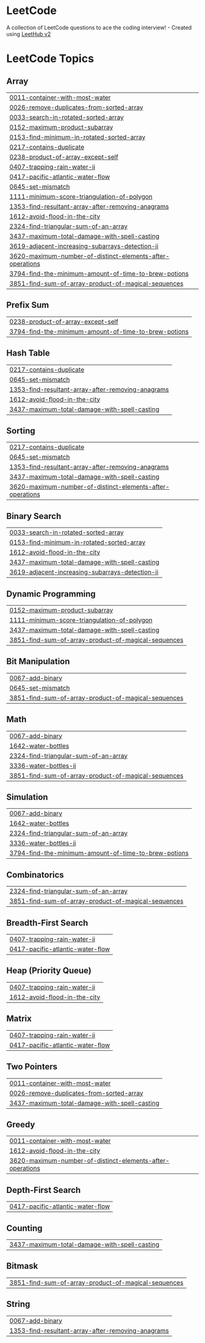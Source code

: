 # LeetCode
A collection of LeetCode questions to ace the coding interview! - Created using [LeetHub v2](https://github.com/arunbhardwaj/LeetHub-2.0)

<!---LeetCode Topics Start-->
# LeetCode Topics
## Array
|  |
| ------- |
| [0011-container-with-most-water](https://github.com/mayankdhangar2408/LeetCode/tree/master/0011-container-with-most-water) |
| [0026-remove-duplicates-from-sorted-array](https://github.com/mayankdhangar2408/LeetCode/tree/master/0026-remove-duplicates-from-sorted-array) |
| [0033-search-in-rotated-sorted-array](https://github.com/mayankdhangar2408/LeetCode/tree/master/0033-search-in-rotated-sorted-array) |
| [0152-maximum-product-subarray](https://github.com/mayankdhangar2408/LeetCode/tree/master/0152-maximum-product-subarray) |
| [0153-find-minimum-in-rotated-sorted-array](https://github.com/mayankdhangar2408/LeetCode/tree/master/0153-find-minimum-in-rotated-sorted-array) |
| [0217-contains-duplicate](https://github.com/mayankdhangar2408/LeetCode/tree/master/0217-contains-duplicate) |
| [0238-product-of-array-except-self](https://github.com/mayankdhangar2408/LeetCode/tree/master/0238-product-of-array-except-self) |
| [0407-trapping-rain-water-ii](https://github.com/mayankdhangar2408/LeetCode/tree/master/0407-trapping-rain-water-ii) |
| [0417-pacific-atlantic-water-flow](https://github.com/mayankdhangar2408/LeetCode/tree/master/0417-pacific-atlantic-water-flow) |
| [0645-set-mismatch](https://github.com/mayankdhangar2408/LeetCode/tree/master/0645-set-mismatch) |
| [1111-minimum-score-triangulation-of-polygon](https://github.com/mayankdhangar2408/LeetCode/tree/master/1111-minimum-score-triangulation-of-polygon) |
| [1353-find-resultant-array-after-removing-anagrams](https://github.com/mayankdhangar2408/LeetCode/tree/master/1353-find-resultant-array-after-removing-anagrams) |
| [1612-avoid-flood-in-the-city](https://github.com/mayankdhangar2408/LeetCode/tree/master/1612-avoid-flood-in-the-city) |
| [2324-find-triangular-sum-of-an-array](https://github.com/mayankdhangar2408/LeetCode/tree/master/2324-find-triangular-sum-of-an-array) |
| [3437-maximum-total-damage-with-spell-casting](https://github.com/mayankdhangar2408/LeetCode/tree/master/3437-maximum-total-damage-with-spell-casting) |
| [3619-adjacent-increasing-subarrays-detection-ii](https://github.com/mayankdhangar2408/LeetCode/tree/master/3619-adjacent-increasing-subarrays-detection-ii) |
| [3620-maximum-number-of-distinct-elements-after-operations](https://github.com/mayankdhangar2408/LeetCode/tree/master/3620-maximum-number-of-distinct-elements-after-operations) |
| [3794-find-the-minimum-amount-of-time-to-brew-potions](https://github.com/mayankdhangar2408/LeetCode/tree/master/3794-find-the-minimum-amount-of-time-to-brew-potions) |
| [3851-find-sum-of-array-product-of-magical-sequences](https://github.com/mayankdhangar2408/LeetCode/tree/master/3851-find-sum-of-array-product-of-magical-sequences) |
## Prefix Sum
|  |
| ------- |
| [0238-product-of-array-except-self](https://github.com/mayankdhangar2408/LeetCode/tree/master/0238-product-of-array-except-self) |
| [3794-find-the-minimum-amount-of-time-to-brew-potions](https://github.com/mayankdhangar2408/LeetCode/tree/master/3794-find-the-minimum-amount-of-time-to-brew-potions) |
## Hash Table
|  |
| ------- |
| [0217-contains-duplicate](https://github.com/mayankdhangar2408/LeetCode/tree/master/0217-contains-duplicate) |
| [0645-set-mismatch](https://github.com/mayankdhangar2408/LeetCode/tree/master/0645-set-mismatch) |
| [1353-find-resultant-array-after-removing-anagrams](https://github.com/mayankdhangar2408/LeetCode/tree/master/1353-find-resultant-array-after-removing-anagrams) |
| [1612-avoid-flood-in-the-city](https://github.com/mayankdhangar2408/LeetCode/tree/master/1612-avoid-flood-in-the-city) |
| [3437-maximum-total-damage-with-spell-casting](https://github.com/mayankdhangar2408/LeetCode/tree/master/3437-maximum-total-damage-with-spell-casting) |
## Sorting
|  |
| ------- |
| [0217-contains-duplicate](https://github.com/mayankdhangar2408/LeetCode/tree/master/0217-contains-duplicate) |
| [0645-set-mismatch](https://github.com/mayankdhangar2408/LeetCode/tree/master/0645-set-mismatch) |
| [1353-find-resultant-array-after-removing-anagrams](https://github.com/mayankdhangar2408/LeetCode/tree/master/1353-find-resultant-array-after-removing-anagrams) |
| [3437-maximum-total-damage-with-spell-casting](https://github.com/mayankdhangar2408/LeetCode/tree/master/3437-maximum-total-damage-with-spell-casting) |
| [3620-maximum-number-of-distinct-elements-after-operations](https://github.com/mayankdhangar2408/LeetCode/tree/master/3620-maximum-number-of-distinct-elements-after-operations) |
## Binary Search
|  |
| ------- |
| [0033-search-in-rotated-sorted-array](https://github.com/mayankdhangar2408/LeetCode/tree/master/0033-search-in-rotated-sorted-array) |
| [0153-find-minimum-in-rotated-sorted-array](https://github.com/mayankdhangar2408/LeetCode/tree/master/0153-find-minimum-in-rotated-sorted-array) |
| [1612-avoid-flood-in-the-city](https://github.com/mayankdhangar2408/LeetCode/tree/master/1612-avoid-flood-in-the-city) |
| [3437-maximum-total-damage-with-spell-casting](https://github.com/mayankdhangar2408/LeetCode/tree/master/3437-maximum-total-damage-with-spell-casting) |
| [3619-adjacent-increasing-subarrays-detection-ii](https://github.com/mayankdhangar2408/LeetCode/tree/master/3619-adjacent-increasing-subarrays-detection-ii) |
## Dynamic Programming
|  |
| ------- |
| [0152-maximum-product-subarray](https://github.com/mayankdhangar2408/LeetCode/tree/master/0152-maximum-product-subarray) |
| [1111-minimum-score-triangulation-of-polygon](https://github.com/mayankdhangar2408/LeetCode/tree/master/1111-minimum-score-triangulation-of-polygon) |
| [3437-maximum-total-damage-with-spell-casting](https://github.com/mayankdhangar2408/LeetCode/tree/master/3437-maximum-total-damage-with-spell-casting) |
| [3851-find-sum-of-array-product-of-magical-sequences](https://github.com/mayankdhangar2408/LeetCode/tree/master/3851-find-sum-of-array-product-of-magical-sequences) |
## Bit Manipulation
|  |
| ------- |
| [0067-add-binary](https://github.com/mayankdhangar2408/LeetCode/tree/master/0067-add-binary) |
| [0645-set-mismatch](https://github.com/mayankdhangar2408/LeetCode/tree/master/0645-set-mismatch) |
| [3851-find-sum-of-array-product-of-magical-sequences](https://github.com/mayankdhangar2408/LeetCode/tree/master/3851-find-sum-of-array-product-of-magical-sequences) |
## Math
|  |
| ------- |
| [0067-add-binary](https://github.com/mayankdhangar2408/LeetCode/tree/master/0067-add-binary) |
| [1642-water-bottles](https://github.com/mayankdhangar2408/LeetCode/tree/master/1642-water-bottles) |
| [2324-find-triangular-sum-of-an-array](https://github.com/mayankdhangar2408/LeetCode/tree/master/2324-find-triangular-sum-of-an-array) |
| [3336-water-bottles-ii](https://github.com/mayankdhangar2408/LeetCode/tree/master/3336-water-bottles-ii) |
| [3851-find-sum-of-array-product-of-magical-sequences](https://github.com/mayankdhangar2408/LeetCode/tree/master/3851-find-sum-of-array-product-of-magical-sequences) |
## Simulation
|  |
| ------- |
| [0067-add-binary](https://github.com/mayankdhangar2408/LeetCode/tree/master/0067-add-binary) |
| [1642-water-bottles](https://github.com/mayankdhangar2408/LeetCode/tree/master/1642-water-bottles) |
| [2324-find-triangular-sum-of-an-array](https://github.com/mayankdhangar2408/LeetCode/tree/master/2324-find-triangular-sum-of-an-array) |
| [3336-water-bottles-ii](https://github.com/mayankdhangar2408/LeetCode/tree/master/3336-water-bottles-ii) |
| [3794-find-the-minimum-amount-of-time-to-brew-potions](https://github.com/mayankdhangar2408/LeetCode/tree/master/3794-find-the-minimum-amount-of-time-to-brew-potions) |
## Combinatorics
|  |
| ------- |
| [2324-find-triangular-sum-of-an-array](https://github.com/mayankdhangar2408/LeetCode/tree/master/2324-find-triangular-sum-of-an-array) |
| [3851-find-sum-of-array-product-of-magical-sequences](https://github.com/mayankdhangar2408/LeetCode/tree/master/3851-find-sum-of-array-product-of-magical-sequences) |
## Breadth-First Search
|  |
| ------- |
| [0407-trapping-rain-water-ii](https://github.com/mayankdhangar2408/LeetCode/tree/master/0407-trapping-rain-water-ii) |
| [0417-pacific-atlantic-water-flow](https://github.com/mayankdhangar2408/LeetCode/tree/master/0417-pacific-atlantic-water-flow) |
## Heap (Priority Queue)
|  |
| ------- |
| [0407-trapping-rain-water-ii](https://github.com/mayankdhangar2408/LeetCode/tree/master/0407-trapping-rain-water-ii) |
| [1612-avoid-flood-in-the-city](https://github.com/mayankdhangar2408/LeetCode/tree/master/1612-avoid-flood-in-the-city) |
## Matrix
|  |
| ------- |
| [0407-trapping-rain-water-ii](https://github.com/mayankdhangar2408/LeetCode/tree/master/0407-trapping-rain-water-ii) |
| [0417-pacific-atlantic-water-flow](https://github.com/mayankdhangar2408/LeetCode/tree/master/0417-pacific-atlantic-water-flow) |
## Two Pointers
|  |
| ------- |
| [0011-container-with-most-water](https://github.com/mayankdhangar2408/LeetCode/tree/master/0011-container-with-most-water) |
| [0026-remove-duplicates-from-sorted-array](https://github.com/mayankdhangar2408/LeetCode/tree/master/0026-remove-duplicates-from-sorted-array) |
| [3437-maximum-total-damage-with-spell-casting](https://github.com/mayankdhangar2408/LeetCode/tree/master/3437-maximum-total-damage-with-spell-casting) |
## Greedy
|  |
| ------- |
| [0011-container-with-most-water](https://github.com/mayankdhangar2408/LeetCode/tree/master/0011-container-with-most-water) |
| [1612-avoid-flood-in-the-city](https://github.com/mayankdhangar2408/LeetCode/tree/master/1612-avoid-flood-in-the-city) |
| [3620-maximum-number-of-distinct-elements-after-operations](https://github.com/mayankdhangar2408/LeetCode/tree/master/3620-maximum-number-of-distinct-elements-after-operations) |
## Depth-First Search
|  |
| ------- |
| [0417-pacific-atlantic-water-flow](https://github.com/mayankdhangar2408/LeetCode/tree/master/0417-pacific-atlantic-water-flow) |
## Counting
|  |
| ------- |
| [3437-maximum-total-damage-with-spell-casting](https://github.com/mayankdhangar2408/LeetCode/tree/master/3437-maximum-total-damage-with-spell-casting) |
## Bitmask
|  |
| ------- |
| [3851-find-sum-of-array-product-of-magical-sequences](https://github.com/mayankdhangar2408/LeetCode/tree/master/3851-find-sum-of-array-product-of-magical-sequences) |
## String
|  |
| ------- |
| [0067-add-binary](https://github.com/mayankdhangar2408/LeetCode/tree/master/0067-add-binary) |
| [1353-find-resultant-array-after-removing-anagrams](https://github.com/mayankdhangar2408/LeetCode/tree/master/1353-find-resultant-array-after-removing-anagrams) |
<!---LeetCode Topics End-->